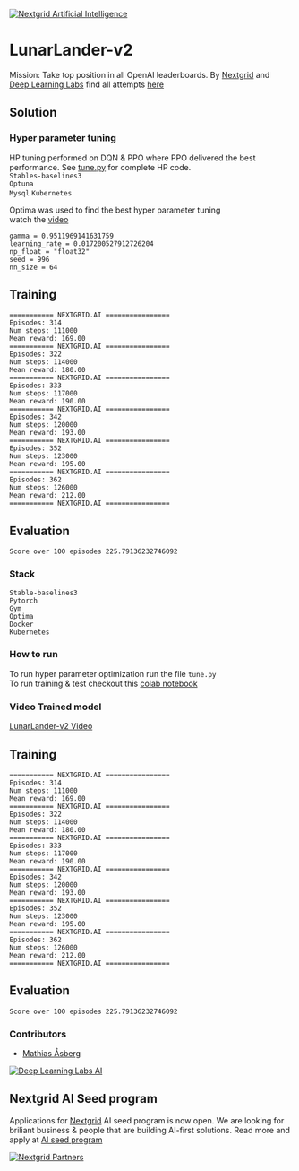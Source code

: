 [![Nextgrid Artificial Intelligence](https://storage.googleapis.com/nextgrid_github_repo_visuals/Github%20Graphics%20/big-banner.jpg)](https://nextgrid.ai)

# LunarLander-v2

Mission: Take top position in all OpenAI leaderboards. By [Nextgrid](https://nextgrid.ai) and [Deep Learning Labs](https://nextgrid.ai/deep-learning-labs/) find all attempts [here](https://github.com/nextgrid/deep-learning-labs-openAI)

## Solution


### Hyper parameter tuning
HP tuning performed on DQN & PPO where PPO delivered the best performance. 
See [tune.py](tune.py) for complete HP code.   
`Stables-baselines3`   
`Optuna`  
`Mysql`
`Kubernetes` 

Optima was used to find the best hyper parameter tuning  
watch the [video](https://www.youtube.com/watch?v=a0oA5VmVFhQ&feature=youtu.be)

```
gamma = 0.9511969141631759
learning_rate = 0.017200527912726204
np_float = "float32"
seed = 996
nn_size = 64
```

## Training
```
=========== NEXTGRID.AI ================
Episodes: 314
Num steps: 111000
Mean reward: 169.00 
=========== NEXTGRID.AI ================
Episodes: 322
Num steps: 114000
Mean reward: 180.00 
=========== NEXTGRID.AI ================
Episodes: 333
Num steps: 117000
Mean reward: 190.00 
=========== NEXTGRID.AI ================
Episodes: 342
Num steps: 120000
Mean reward: 193.00 
=========== NEXTGRID.AI ================
Episodes: 352
Num steps: 123000
Mean reward: 195.00 
=========== NEXTGRID.AI ================
Episodes: 362
Num steps: 126000
Mean reward: 212.00 
=========== NEXTGRID.AI ================
```
## Evaluation
```buildoutcfg
Score over 100 episodes 225.79136232746092
```

### Stack

```
Stable-baselines3
Pytorch
Gym
Optima
Docker
Kubernetes
```

### How to run

To run hyper parameter optimization run the file `tune.py`  
To run training & test checkout this [colab notebook](https://colab.research.google.com/drive/1bhJw-oXYbLApc3EpfyX3IZCn6_S1O_Id#scrollTo=U7D2_Fjzf935)

### Video Trained model

[LunarLander-v2 Video](https://www.youtube.com/watch?v=OKQFbvNj6JI&feature=youtu.be)

## Training
```
=========== NEXTGRID.AI ================
Episodes: 314
Num steps: 111000
Mean reward: 169.00 
=========== NEXTGRID.AI ================
Episodes: 322
Num steps: 114000
Mean reward: 180.00 
=========== NEXTGRID.AI ================
Episodes: 333
Num steps: 117000
Mean reward: 190.00 
=========== NEXTGRID.AI ================
Episodes: 342
Num steps: 120000
Mean reward: 193.00 
=========== NEXTGRID.AI ================
Episodes: 352
Num steps: 123000
Mean reward: 195.00 
=========== NEXTGRID.AI ================
Episodes: 362
Num steps: 126000
Mean reward: 212.00 
=========== NEXTGRID.AI ================
```
## Evaluation
```buildoutcfg
Score over 100 episodes 225.79136232746092
```

### Contributors
- [Mathias Åsberg]() 

[![Deep Learning Labs AI ](https://storage.googleapis.com/nextgrid_github_repo_visuals/Github%20Graphics%20/small-banner.jpg)](https://nextgrid.ai/dll)

## Nextgrid AI Seed program

Applications for [Nextgrid](https://nextgrid.ai) AI seed program is now open. We are looking for briliant business & people that are building AI-first solutions. Read more and apply at [AI seed program](https://nextgrid.ai/seed/)

[![Nextgrid Partners](https://storage.googleapis.com/nextgrid_github_repo_visuals/Github%20Graphics%20/partner-banner.jpg)](https://nextgrid.ai/partners/)
